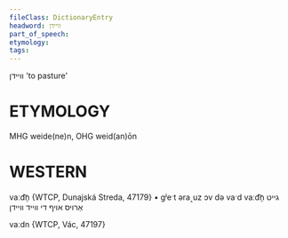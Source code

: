 ```yaml
---
fileClass: DictionaryEntry
headword: וויידן
part_of_speech: 
etymology: 
tags: 
---
```

וויידן
'to pasture'

ETYMOLOGY
===========
MHG weide(ne)n, OHG weid(an)ōn

WESTERN
========

vaːd͡n̩ {WTCP, Dunajská Streda, 47179}
	•	gʲeˑt əra˰uz ɔv də vaˑd vaːd͡n̩ גייט אַרויס אויף די ווייד וויידן

vaːdn {WTCP, Vác, 47197}